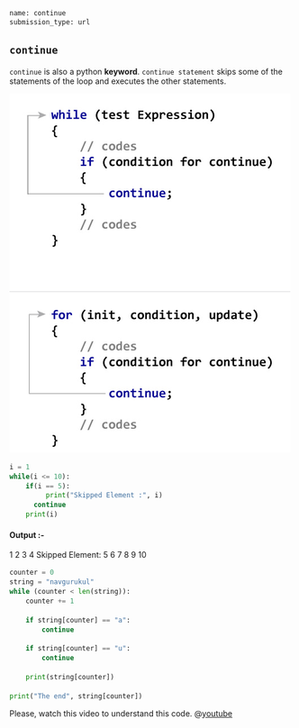 ```ngMeta
name: continue
submission_type: url
```

## `continue`

`continue` is also a python **keyword**. `continue statement` skips some of the statements of the loop and executes the other statements.

![Mobile Video Recorder](assets/how-continue-statement-works.jpg)

```python
i = 1
while(i <= 10):
    if(i == 5):
         print("Skipped Element :", i)
      continue
    print(i)
```
#### Output :-
1
2
3
4
Skipped Element: 5
6
7
8
9
10



```python
counter = 0
string = "navgurukul"
while (counter < len(string)):
    counter += 1

    if string[counter] == "a":
        continue

    if string[counter] == "u":
        continue
    
    print(string[counter])

print("The end", string[counter])
 ```
Please, watch this video to understand this code.
@[youtube](https://www.youtube.com/watch?v=rOfNF7gj5t0)